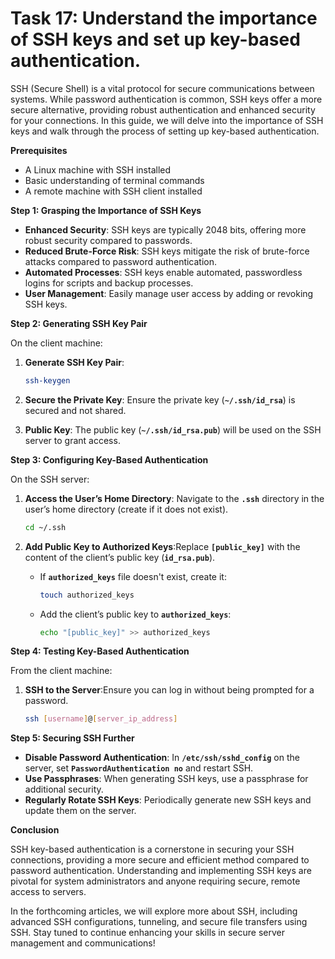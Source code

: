# Task 17: Understand the importance of SSH keys and set up key-based authentication.

SSH (Secure Shell) is a vital protocol for secure communications between systems. While password authentication is common, SSH keys offer a more secure alternative, providing robust authentication and enhanced security for your connections. In this guide, we will delve into the importance of SSH keys and walk through the process of setting up key-based authentication.

**Prerequisites**

- A Linux machine with SSH installed
- Basic understanding of terminal commands
- A remote machine with SSH client installed

**Step 1: Grasping the Importance of SSH Keys**

- **Enhanced Security**: SSH keys are typically 2048 bits, offering more robust security compared to passwords.
- **Reduced Brute-Force Risk**: SSH keys mitigate the risk of brute-force attacks compared to password authentication.
- **Automated Processes**: SSH keys enable automated, passwordless logins for scripts and backup processes.
- **User Management**: Easily manage user access by adding or revoking SSH keys.

**Step 2: Generating SSH Key Pair**

On the client machine:

1. **Generate SSH Key Pair**:
    
    ```bash
    ssh-keygen
    ```
    
2. **Secure the Private Key**:
Ensure the private key (**`~/.ssh/id_rsa`**) is secured and not shared.
3. **Public Key**: The public key (**`~/.ssh/id_rsa.pub`**) will be used on the SSH server to grant access.

**Step 3: Configuring Key-Based Authentication**

On the SSH server:

1. **Access the User’s Home Directory**:
Navigate to the **`.ssh`** directory in the user’s home directory (create if it does not exist).
    
    ```bash
    cd ~/.ssh
    ```
    
2. **Add Public Key to Authorized Keys**:Replace **`[public_key]`** with the content of the client’s public key (**`id_rsa.pub`**).
    - If **`authorized_keys`** file doesn't exist, create it:
        
        ```bash
        touch authorized_keys
        ```
        
    - Add the client’s public key to **`authorized_keys`**:
        
        ```bash
        echo "[public_key]" >> authorized_keys
        ```
        

**Step 4: Testing Key-Based Authentication**

From the client machine:

1. **SSH to the Server**:Ensure you can log in without being prompted for a password.
    
    ```bash
    ssh [username]@[server_ip_address]
    ```
    

**Step 5: Securing SSH Further**

- **Disable Password Authentication**: In **`/etc/ssh/sshd_config`** on the server, set **`PasswordAuthentication no`** and restart SSH.
- **Use Passphrases**: When generating SSH keys, use a passphrase for additional security.
- **Regularly Rotate SSH Keys**: Periodically generate new SSH keys and update them on the server.

**Conclusion**

SSH key-based authentication is a cornerstone in securing your SSH connections, providing a more secure and efficient method compared to password authentication. Understanding and implementing SSH keys are pivotal for system administrators and anyone requiring secure, remote access to servers.

In the forthcoming articles, we will explore more about SSH, including advanced SSH configurations, tunneling, and secure file transfers using SSH. Stay tuned to continue enhancing your skills in secure server management and communications!